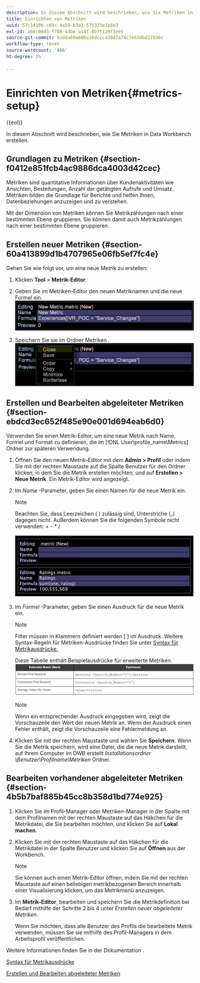```yaml
---
description: In diesem Abschnitt wird beschrieben, wie Sie Metriken in Data Workbench erstellen.
title: Einrichten von Metriken
uuid: 57c1410b-c09c-4a59-b3a1-575323e1b8e3
exl-id: a60c08d3-f708-43be-a14f-8b7f129f3ee5
source-git-commit: b1dda69a606a16dccca30d2a74c7e63dbd27936c
workflow-type: tm+mt
source-wordcount: '466'
ht-degree: 3%

---
```


# Einrichten von Metriken{#metrics-setup}

{{eol}}

In diesem Abschnitt wird beschrieben, wie Sie Metriken in Data Workbench erstellen.

## Grundlagen zu Metriken {#section-f0412e851fcb4ac9886dca4003d42cec}

Metriken sind quantitative Informationen über Kundenaktivitäten wie Ansichten, Bestellungen, Anzahl der getätigten Aufrufe und Umsatz. Metriken bilden die Grundlage für Berichte und helfen Ihnen, Datenbeziehungen anzuzeigen und zu verstehen.

Mit der Dimension von Metriken können Sie Metrikzählungen nach einer bestimmten Ebene gruppieren. Sie können damit auch Metrikzählungen nach einer bestimmten Ebene gruppieren.

## Erstellen neuer Metriken {#section-60a413899d1b4707965e06fb5ef7fc4e}

Gehen Sie wie folgt vor, um eine neue Metrik zu erstellen:

1. Klicken **Tool** > **Metrik-Editor**.

1. Geben Sie im Metriken-Editor den neuen Metriknamen und die neue Formel ein. ![](assets/dwb_impl_metrics1.png)

1. Speichern Sie sie im Ordner Metriken . ![](assets/dwb_impl_metrics2.png)

## Erstellen und Bearbeiten abgeleiteter Metriken {#section-ebdcd3ec652f485e90e001d694eab6d0}

Verwenden Sie einen Metrik-Editor, um eine neue Metrik nach Name, Formel und Format zu definieren, die im [!DNL User\profile_name\Metrics] Ordner zur späteren Verwendung.

1. Öffnen Sie den neuen Metrik-Editor mit dem **Admin > Profil** oder indem Sie mit der rechten Maustaste auf die Spalte Benutzer für den Ordner klicken, in dem Sie die Metrik erstellen möchten, und auf **Erstellen > Neue Metrik**. Ein Metrik-Editor wird angezeigt.

1. Im *Name* -Parameter, geben Sie einen Namen für die neue Metrik ein.

   >[!NOTE]
   >
   >Beachten Sie, dass Leerzeichen ( ) zulässig sind, Unterstriche (_) dagegen nicht. Außerdem können Sie die folgenden Symbole nicht verwenden: + - &#42; /

   ![](assets/dwb_impl_metrics3.png)

1. Im *Formel* -Parameter, geben Sie einen Ausdruck für die neue Metrik ein.

   >[!NOTE]
   >
   >Filter müssen in Klammern definiert werden [ ] im Ausdruck. Weitere Syntax-Regeln für Metriken-Ausdrücke finden Sie unter [Syntax für Metrikausdrücke.](https://experienceleague.adobe.com/docs/data-workbench/using/client/qry-lang-syntx/c-syntx-mtrc-exp.html)

   Diese Tabelle enthält Beispielausdrücke für erweiterte Metriken. ![](assets/dwb_impl_metrics4.png)

   >[!NOTE]
   >
   >Wenn ein entsprechender Ausdruck eingegeben wird, zeigt die Vorschauzeile den Wert der neuen Metrik an. Wenn der Ausdruck einen Fehler enthält, zeigt die Vorschauzeile eine Fehlermeldung an.

1. Klicken Sie mit der rechten Maustaste und wählen Sie **Speichern**. Wenn Sie die Metrik speichern, wird eine Datei, die die neue Metrik darstellt, auf Ihrem Computer im DWB erstellt *Installationsordner \Benutzer\Profilname\Metriken* Ordner.

## Bearbeiten vorhandener abgeleiteter Metriken {#section-4b5b7baf885b45cc8b358d1bd774e925}

1. Klicken Sie im Profil-Manager oder Metriken-Manager in der Spalte mit dem Profilnamen mit der rechten Maustaste auf das Häkchen für die Metrikdatei, die Sie bearbeiten möchten, und klicken Sie auf **Lokal machen**.
1. Klicken Sie mit der rechten Maustaste auf das Häkchen für die Metrikdatei in der Spalte Benutzer und klicken Sie auf **Öffnen** aus der Workbench.

   >[!NOTE]
   >
   >Sie können auch einen Metrik-Editor öffnen, indem Sie mit der rechten Maustaste auf einen beliebigen metrikbezogenen Bereich innerhalb einer Visualisierung klicken, um das Metrikmenü anzuzeigen.

1. Im **Metrik-Editor**, bearbeiten und speichern Sie die Metrikdefinition bei Bedarf mithilfe der Schritte 2 bis 4 unter *Erstellen neuer abgeleiteter Metriken*.

   Wenn Sie möchten, dass alle Benutzer des Profils die bearbeitete Metrik verwenden, müssen Sie sie mithilfe des Profil-Managers in dem Arbeitsprofil veröffentlichen.

Weitere Informationen finden Sie in der Dokumentation .

[Syntax für Metrikausdrücke](https://experienceleague.adobe.com/docs/data-workbench/using/client/qry-lang-syntx/c-syntx-mtrc-exp.html)

[Erstellen und Bearbeiten abgeleiteter Metriken](https://experienceleague.adobe.com/docs/data-workbench/using/client/admin-ui/profile-mgr/c-drvd-mtrcs.html)
